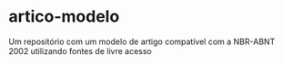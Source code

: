 # artico-modelo
Um repositório com um modelo de artigo compatível com a NBR-ABNT 2002 utilizando fontes de livre acesso
